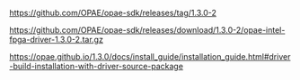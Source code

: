 
https://github.com/OPAE/opae-sdk/releases/tag/1.3.0-2

https://github.com/OPAE/opae-sdk/releases/download/1.3.0-2/opae-intel-fpga-driver-1.3.0-2.tar.gz

https://opae.github.io/1.3.0/docs/install_guide/installation_guide.html#driver-build-installation-with-driver-source-package
